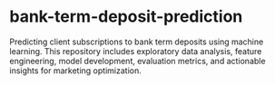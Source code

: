 # bank-term-deposit-prediction
Predicting client subscriptions to bank term deposits using machine learning. This repository includes exploratory data analysis, feature engineering, model development, evaluation metrics, and actionable insights for marketing optimization.
